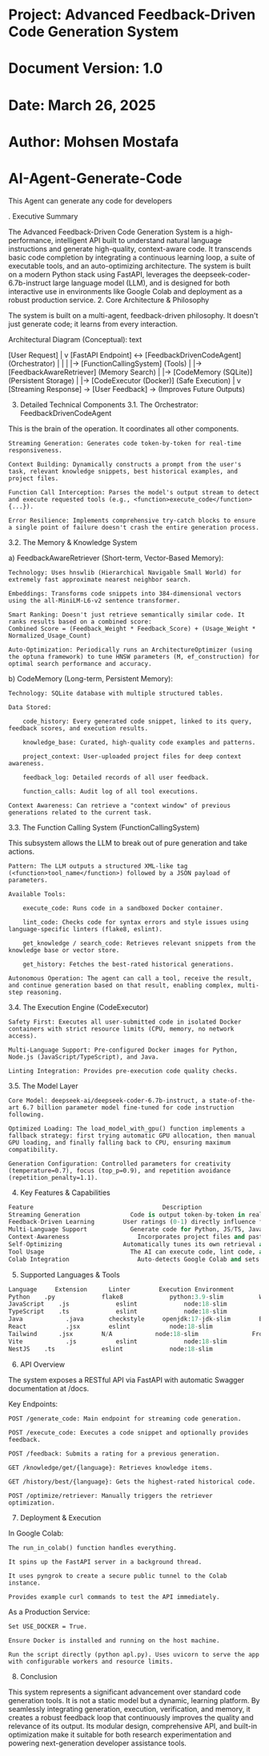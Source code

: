 # Project: Advanced Feedback-Driven Code Generation System
# Document Version: 1.0
# Date: March 26, 2025
# Author: Mohsen Mostafa

# AI-Agent-Generate-Code
This Agent can generate any code for developers  

. Executive Summary

The Advanced Feedback-Driven Code Generation System is a high-performance, intelligent API built to understand natural language instructions and generate high-quality, context-aware code. It transcends basic code completion by integrating a continuous learning loop, a suite of executable tools, and an auto-optimizing architecture. The system is built on a modern Python stack using FastAPI, leverages the deepseek-coder-6.7b-instruct large language model (LLM), and is designed for both interactive use in environments like Google Colab and deployment as a robust production service.
2. Core Architecture & Philosophy

The system is built on a multi-agent, feedback-driven philosophy. It doesn't just generate code; it learns from every interaction.

Architectural Diagram (Conceptual):
text

[User Request]
      |
      v
[FastAPI Endpoint] <-> [FeedbackDrivenCodeAgent] (Orchestrator)
      |                      |
      |                      |-> [FunctionCallingSystem] (Tools)
      |                      |-> [FeedbackAwareRetriever] (Memory Search)
      |                      |-> [CodeMemory (SQLite)] (Persistent Storage)
      |                      |-> [CodeExecutor (Docker)] (Safe Execution)
      |
      v
[Streaming Response] -> [User Feedback] -> (Improves Future Outputs)

3. Detailed Technical Components
3.1. The Orchestrator: FeedbackDrivenCodeAgent

This is the brain of the operation. It coordinates all other components.

    Streaming Generation: Generates code token-by-token for real-time responsiveness.

    Context Building: Dynamically constructs a prompt from the user's task, relevant knowledge snippets, best historical examples, and project files.

    Function Call Interception: Parses the model's output stream to detect and execute requested tools (e.g., <function>execute_code</function>{...}).

    Error Resilience: Implements comprehensive try-catch blocks to ensure a single point of failure doesn't crash the entire generation process.

3.2. The Memory & Knowledge System

a) FeedbackAwareRetriever (Short-term, Vector-Based Memory):

    Technology: Uses hnswlib (Hierarchical Navigable Small World) for extremely fast approximate nearest neighbor search.

    Embeddings: Transforms code snippets into 384-dimensional vectors using the all-MiniLM-L6-v2 sentence transformer.

    Smart Ranking: Doesn't just retrieve semantically similar code. It ranks results based on a combined score:
    Combined Score = (Feedback_Weight * Feedback_Score) + (Usage_Weight * Normalized_Usage_Count)

    Auto-Optimization: Periodically runs an ArchitectureOptimizer (using the optuna framework) to tune HNSW parameters (M, ef_construction) for optimal search performance and accuracy.

b) CodeMemory (Long-term, Persistent Memory):

    Technology: SQLite database with multiple structured tables.

    Data Stored:

        code_history: Every generated code snippet, linked to its query, feedback scores, and execution results.

        knowledge_base: Curated, high-quality code examples and patterns.

        project_context: User-uploaded project files for deep context awareness.

        feedback_log: Detailed records of all user feedback.

        function_calls: Audit log of all tool executions.

    Context Awareness: Can retrieve a "context window" of previous generations related to the current task.

3.3. The Function Calling System (FunctionCallingSystem)

This subsystem allows the LLM to break out of pure generation and take actions.

    Pattern: The LLM outputs a structured XML-like tag (<function>tool_name</function>) followed by a JSON payload of parameters.

    Available Tools:

        execute_code: Runs code in a sandboxed Docker container.

        lint_code: Checks code for syntax errors and style issues using language-specific linters (flake8, eslint).

        get_knowledge / search_code: Retrieves relevant snippets from the knowledge base or vector store.

        get_history: Fetches the best-rated historical generations.

    Autonomous Operation: The agent can call a tool, receive the result, and continue generation based on that result, enabling complex, multi-step reasoning.

3.4. The Execution Engine (CodeExecutor)

    Safety First: Executes all user-submitted code in isolated Docker containers with strict resource limits (CPU, memory, no network access).

    Multi-Language Support: Pre-configured Docker images for Python, Node.js (JavaScript/TypeScript), and Java.

    Linting Integration: Provides pre-execution code quality checks.

3.5. The Model Layer

    Core Model: deepseek-ai/deepseek-coder-6.7b-instruct, a state-of-the-art 6.7 billion parameter model fine-tuned for code instruction following.

    Optimized Loading: The load_model_with_gpu() function implements a fallback strategy: first trying automatic GPU allocation, then manual GPU loading, and finally falling back to CPU, ensuring maximum compatibility.

    Generation Configuration: Controlled parameters for creativity (temperature=0.7), focus (top_p=0.9), and repetition avoidance (repetition_penalty=1.1).

4. Key Features & Capabilities
   
```python
Feature	                                   Description	                                                                              Benefit
Streaming Generation	          Code is output token-by-token in real-time.	                                    Provides immediate feedback and can be stopped early.
Feedback-Driven Learning	    User ratings (0-1) directly influence future code retrieval and generation.	The system gets smarter and more personalized over time.
Multi-Language Support	          Generate code for Python, JS/TS, Java, React, Tailwind, Vite, NestJS.	      Broad utility across the software stack.
Context-Awareness	                Incorporates project files and past generations into the prompt.	            Generates code that fits the existing codebase style and structure.
Self-Optimizing	                Automatically tunes its own retrieval and generation parameters.	            Maintains peak performance without manual intervention.
Tool Usage	                      The AI can execute code, lint code, and search its knowledge base.	            Results in more accurate, tested, and practical code outputs.
Colab Integration	                Auto-detects Google Colab and sets up a public ngrok tunnel.	                  Makesexperimentation and demoing incredibly easy.
```
5. Supported Languages & Tools
```python 
Language	 Extension	    Linter	      Execution Environment  	       Categories
Python	  .py	          flake8	         python:3.9-slim	      Web, Data, ML
JavaScript	  .js	          eslint	         node:18-slim	            Web, Server, Frontend
TypeScript	  .ts	          eslint	         node:18-slim	            Web, Server, Frontend
Java	        .java	    checkstyle	   openjdk:17-jdk-slim	      Backend, Android
React	        .jsx	    eslint	         node:18-slim	            Frontend, Web
Tailwind	  .jsx	      N/A	         node:18-slim	            Frontend, CSS
Vite	        .js	          eslint	         node:18-slim	            Frontend, Build
NestJS	  .ts	          eslint	         node:18-slim	            Backend, Server
```
6. API Overview

The system exposes a RESTful API via FastAPI with automatic Swagger documentation at /docs.

Key Endpoints:

    POST /generate_code: Main endpoint for streaming code generation.

    POST /execute_code: Executes a code snippet and optionally provides feedback.

    POST /feedback: Submits a rating for a previous generation.

    GET /knowledge/get/{language}: Retrieves knowledge items.

    GET /history/best/{language}: Gets the highest-rated historical code.

    POST /optimize/retriever: Manually triggers the retriever optimization.

7. Deployment & Execution

In Google Colab:

    The run_in_colab() function handles everything.

    It spins up the FastAPI server in a background thread.

    It uses pyngrok to create a secure public tunnel to the Colab instance.

    Provides example curl commands to test the API immediately.

As a Production Service:

    Set USE_DOCKER = True.

    Ensure Docker is installed and running on the host machine.

    Run the script directly (python apl.py). Uses uvicorn to serve the app with configurable workers and resource limits.

8. Conclusion

This system represents a significant advancement over standard code generation tools. It is not a static model but a dynamic, learning platform. By seamlessly integrating generation, execution, verification, and memory, it creates a robust feedback loop that continuously improves the quality and relevance of its output. Its modular design, comprehensive API, and built-in optimization make it suitable for both research experimentation and powering next-generation developer assistance tools.
